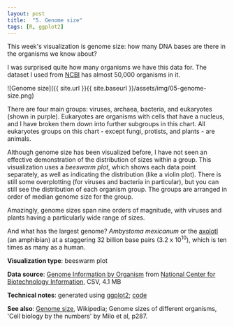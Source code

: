 ```yaml
---
layout: post
title:  "5. Genome size"
tags: [R, ggplot2]
---
```


This week's visualization is genome size: how many DNA bases are there in the organisms we know about?

I was surprised quite how many organisms we have this data for. The dataset I used from [NCBI](https://www.ncbi.nlm.nih.gov/) has almost 50,000 organisms in it.

![Genome size]({{ site.url }}{{ site.baseurl }}/assets/img/05-genome-size.png)

There are four main groups: viruses, archaea, bacteria, and eukaryotes (shown in purple). Eukaryotes are organisms with cells that have a nucleus, and I have broken them down into further subgroups in this chart. All eukaryotes groups on this chart - except fungi, protists, and plants - are animals.

Although genome size has been visualized before, I have not seen an effective demonstration of the distribution of sizes within a group. This visualization uses a _beeswarm plot_, which shows each data point separately, as well as indicating the distribution (like a violin plot). There is still some overplotting (for viruses and bacteria in particular), but you can still see the distribution of each organism group. The groups are arranged in order of median genome size for the group.

Amazingly, genome sizes span nine orders of magnitude, with viruses and plants having a particularly wide range of sizes.

And what has the largest genome? _Ambystoma mexicanum_ or the [axolotl](https://en.wikipedia.org/wiki/Axolotl) (an amphibian) at a staggering 32 billion base pairs (3.2 x 10<sup>10</sup>), which is ten times as many as a human.

**Visualization type**: beeswarm plot

**Data source**: [Genome Information by Organism](https://www.ncbi.nlm.nih.gov/genome/browse/#!/overview/) from [National Center for Biotechnology Information](https://www.ncbi.nlm.nih.gov/), CSV, 4.1 MB

**Technical notes**: generated using [ggplot2](https://ggplot2.tidyverse.org/index.html); [code](https://github.com/tomwhite/datavision-code/tree/master/05-genome-size)

**See also**: [Genome size](https://en.wikipedia.org/wiki/Genome_size), Wikipedia; Genome sizes of different organisms, 'Cell biology by the numbers' by Milo et al, p287.
